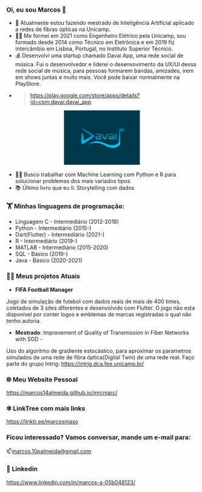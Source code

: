 ### Oi, eu sou Marcos 👋


- 🔭 Atualmente estou fazendo mestrado de Inteligência Artificial aplicado a redes de fibras ópticas na Unicamp.
- 👨‍🏫 Me formei em 2021 como Engenheiro Elétrico pela Unicamp, sou formado desde 2014 como Técnico em Eletrônica e em 2019 fiz intercâmbio em Lisboa, Portugal, no Instituto Superior Técnico.
- 💰 Desenvolvi uma startup chamado Davai App, uma rede social de música. Fui o desenvolvedor e liderei o desenvovimento da UX/UI dessa rede social de música, para pessoas formarem bandas, amizades, irem em shows juntas e muito mais. Você pode baixar normalmente na PlayStore.
- >https://play.google.com/store/apps/details?id=com.davai.davai_app
<p align="center">
  <a href="https://www.davaiapp.com/">
  <img src="https://github.com/Marcos14Almeida/Marcos14Almeida/blob/main/davai_logo.png" width="200" title="Davai App">
  </a>
</p>

- 🧑‍💼 Busco trabalhar com Machine Learning com Python e R para solucionar problemas dos mais variados tipos.
- 📚 Último livro que eu li: Storytelling com dados

### 🏋️‍ Minhas linguagens de programação:

- Linguagem C - Intermediário (2012-2018)
- Python - Intermediário (2015-)
- Dart(Flutter) - Intermediário (2021-)
- R - Intermediário (2019-)
- MATLAB - Intermediário (2015-2020)
- SQL - Básico (2019-)
- Java - Básico (2020-2021)

### 🧑‍💻 Meus projetos Atuais

 - **FIFA Football Manager**
 
Jogo de simulação de futebol com dados reais de mais de 400 times, coletados de 3 sites diferentes e desenvolvido com Flutter. O jogo não esta disponível por conter logos e emblemas de marcas registradas o qual não tenho autoria.

 - **Mestrado**: Improvement of Quality of Transmission in Fiber Networks with SGD - 

 Uso do algoritmo de gradiente estocástico, para aproximar os parametros simulados de uma rede de fibra óptica(Digital Twin) de uma rede real.
 Faço parte do grupo Intrig: https://intrig.dca.fee.unicamp.br/

### 🌐 Meu Website Pessoal

https://marcos14almeida.github.io/mrcmarc/

### ❇ LinkTree com mais links

https://linktr.ee/marcosmaso

### Ficou interessado? Vamos conversar, mande um e-mail para:

📫marcos.10palmeida@gmail.com

### 🧑‍ Linkedin

https://www.linkedin.com/in/marcos-a-05b048123/

